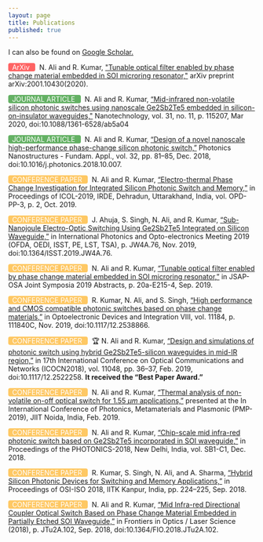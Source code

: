 ```yaml
---
layout: page
title: Publications
published: true
---
```


I can also be found on [Google Scholar.](https://scholar.google.co.in/citations?user=f-GZ_FcAAAAJ&hl=en&oi=ao)

<strong style="color: white; background-color:red; border-radius: 4px; font-weight:normal; opacity: 0.60;">&nbsp; ArXiv &nbsp; </strong> &nbsp; N. Ali and R. Kumar, ["Tunable optical filter enabled by phase change material embedded in SOI microring resonator,"](https://arxiv.org/abs/2001.10430) arXiv preprint arXiv:2001.10430(2020).
 
<strong style="color: white; background-color:green; border-radius: 4px; font-weight:normal; opacity: 0.60;">&nbsp; JOURNAL ARTICLE &nbsp; </strong> &nbsp; N. Ali and R. Kumar, [“Mid-infrared non-volatile silicon photonic switches using nanoscale Ge2Sb2Te5 embedded in silicon-on-insulator waveguides,"](https://iopscience.iop.org/article/10.1088/1361-6528/ab5a04) Nanotechnology, vol. 31, no. 11, p. 115207, Mar 2020, doi:10.1088/1361-6528/ab5a04
 
<strong style="color: white; background-color:green; border-radius: 4px; font-weight:normal; opacity: 0.60;">&nbsp; JOURNAL ARTICLE &nbsp; </strong> &nbsp; N. Ali and R. Kumar, [“Design of a novel nanoscale high-performance phase-change silicon photonic switch,”](https://www.sciencedirect.com/science/article/pii/S1569441018301548) Photonics Nanostructures - Fundam. Appl., vol. 32, pp. 81–85, Dec. 2018, doi:10.1016/j.photonics.2018.10.007.
 
<strong style="color: white; background-color:orange; border-radius: 4px; font-weight:normal; opacity: 0.60;">&nbsp; CONFERENCE PAPER &nbsp; </strong> &nbsp; N. Ali and R. Kumar, [“Electro-thermal Phase Change Investigation for Integrated Silicon Photonic Switch and Memory,”](https://www.springer.com/gp/book/9789811592584#aboutAuthors) in Proceedings of ICOL-2019, IRDE, Dehradun, Uttarakhand, India, vol. OPD-PP-3, p. 2, Oct. 2019.
 
<strong style="color: white; background-color:orange; border-radius: 4px; font-weight:normal; opacity: 0.60;">&nbsp; CONFERENCE PAPER &nbsp; </strong> &nbsp; J. Ahuja, S. Singh, N. Ali, and R. Kumar, [“Sub-Nanojoule Electro-Optic Switching Using Ge2Sb2Te5  Integrated on Silicon Waveguide,”](https://www.osapublishing.org/abstract.cfm?uri=ISST-2019-JW4A.76) in International Photonics and Opto-electronics Meeting 2019 (OFDA, OEDI, ISST, PE, LST, TSA), p. JW4A.76, Nov. 2019, doi:10.1364/ISST.2019.JW4A.76.
 
<strong style="color: white; background-color:orange; border-radius: 4px; font-weight:normal; opacity: 0.60;">&nbsp; CONFERENCE PAPER &nbsp; </strong> &nbsp; N. Ali and R. Kumar, [“Tunable optical filter enabled by phase change material embedded in SOI microring resonator,”](https://www.osapublishing.org/abstract.cfm?uri=JSAP-2019-20a_E215_4) in JSAP-OSA Joint Symposia 2019 Abstracts, p. 20a-E215-4, Sep. 2019. 
 
<strong style="color: white; background-color:orange; border-radius: 4px; font-weight:normal; opacity: 0.60;">&nbsp; CONFERENCE PAPER &nbsp; </strong> &nbsp; R. Kumar, N. Ali, and S. Singh, [“High performance and CMOS compatible photonic switches based on phase change materials,”](https://www.spiedigitallibrary.org/conference-proceedings-of-spie/11184/111840C/High-performance-and-CMOS-compatible-photonic-switches-based-on-phase/10.1117/12.2538866.full?SSO=1) in Optoelectronic Devices and Integration VIII, vol. 11184, p. 111840C, Nov. 2019, doi:10.1117/12.2538866.
 
<strong style="color: white; background-color:orange; border-radius: 4px; font-weight:normal; opacity: 0.60;">&nbsp; CONFERENCE PAPER &nbsp; </strong> &nbsp; :trophy: N. Ali and R. Kumar, [“Design and simulations of photonic switch using hybrid Ge2Sb2Te5-silicon waveguides in mid-IR region,”](https://www.spiedigitallibrary.org/conference-proceedings-of-spie/11048/1104836/Design-and-simulations-of-photonic-switch-using-hybrid-Ge2Sb2Te5-silicon/10.1117/12.2522258.full) in 17th International Conference on Optical Communications and Networks (ICOCN2018), vol. 11048, pp. 36–37, Feb. 2019, doi:10.1117/12.2522258. **It received the “Best Paper Award.”** 

<strong style="color: white; background-color:orange; border-radius: 4px; font-weight:normal; opacity: 0.60;">&nbsp; CONFERENCE PAPER &nbsp; </strong> &nbsp; N. Ali and R. Kumar, [“Thermal analysis of non-volatile on-off optical switch for 1.55 $\mu m$ applications,”](https://printorders.aip.org/proceedings/2136) presented at the In International Conference of Photonics, Metamaterials and Plasmonic (PMP-2019), JIIT Noida, India, Feb. 2019.
 
<strong style="color: white; background-color:orange; border-radius: 4px; font-weight:normal; opacity: 0.60;">&nbsp; CONFERENCE PAPER &nbsp; </strong> &nbsp; N. Ali and R. Kumar, [“Chip-scale mid infra-red photonic switch based on Ge2Sb2Te5 incorporated in SOI waveguide,”](http://oeoc.iitd.ac.in/jop/index.php/the-international-conference-on-fiber-optics-and-photonics-photonics/) in Proceedings of the PHOTONICS-2018, New Delhi, India, vol. SB1-C1, Dec. 2018.
 
<strong style="color: white; background-color:orange; border-radius: 4px; font-weight:normal; opacity: 0.60;">&nbsp; CONFERENCE PAPER &nbsp; </strong> &nbsp; R. Kumar, S. Singh, N. Ali, and A. Sharma, [“Hybrid Silicon Photonic Devices for Switching and Memory Applications,”](https://www.iitk.ac.in/osi-iso2018/) in Proceedings of OSI-ISO 2018, IITK Kanpur, India, pp. 224–225, Sep. 2018.
 
<strong style="color: white; background-color:orange; border-radius: 4px; font-weight:normal; opacity: 0.60;">&nbsp; CONFERENCE PAPER &nbsp; </strong> &nbsp; N. Ali and R. Kumar, [“Mid Infra-red Directional Coupler Optical Switch Based on Phase Change Material Embedded in Partially Etched SOI Waveguide,”](https://www.osapublishing.org/abstract.cfm?uri=FiO-2018-JTu2A.102) in Frontiers in Optics / Laser Science (2018), p. JTu2A.102, Sep. 2018, doi:10.1364/FIO.2018.JTu2A.102.
